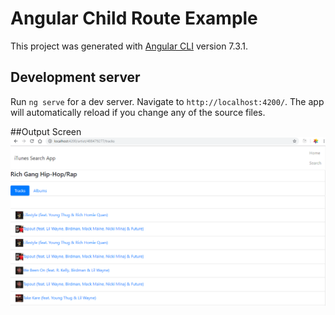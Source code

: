 # Angular Child Route Example

This project was generated with [Angular CLI](https://github.com/angular/angular-cli) version 7.3.1.

## Development server

Run `ng serve` for a dev server. Navigate to `http://localhost:4200/`. The app will automatically reload if you change any of the source files.

##Output Screen 
![Screen_1](https://github.com/kprabhanew/AngularCodeCR/blob/master/Output_Scr.PNG)
